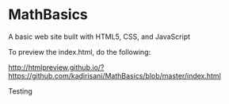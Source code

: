 MathBasics
==========

A basic web site built with HTML5, CSS, and JavaScript

To preview the index.html, do the following:

http://htmlpreview.github.io/?https://github.com/kadirisani/MathBasics/blob/master/index.html

Testing
